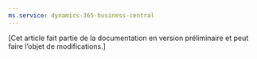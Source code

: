 ```yaml
---
ms.service: dynamics-365-business-central
---
```

[Cet article fait partie de la documentation en version préliminaire et peut faire l’objet de modifications.]